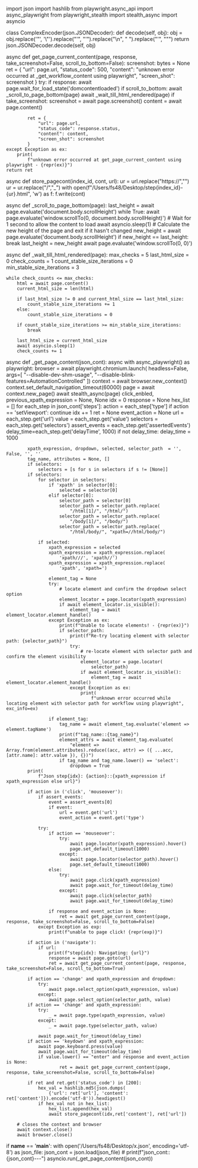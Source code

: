 import json
import hashlib
from playwright.async_api import async_playwright
from playwright_stealth import stealth_async
import asyncio

class ComplexEncoder(json.JSONDecoder):
    def decode(self, obj):
        obj = obj.replace('"', '\\"').replace("'", "\'").replace("\n", " ").replace("'", "\"")
        return json.JSONDecoder.decode(self, obj)
    
async def get_page_current_content(page, response, take_screenshot=False, scroll_to_bottom=False):
    screenshot: bytes = None
    ret = {
        "url": page.url,
        "status_code": 500,
        "content": "unknown error occurred at _get_workflow_content using playwright",
        "screen_shot": screenshot
    }
    try:
        if response:
            await page.wait_for_load_state('domcontentloaded')
            if scroll_to_bottom:
                await _scroll_to_page_bottom(page)
            await _wait_till_html_rendered(page)
            if take_screenshot:
                screenshot = await page.screenshot()
            content = await page.content()

            ret = {
                "url": page.url,
                "status_code": response.status,
                "content": content,
                "screen_shot": screenshot
            }
    except Exception as ex:
        print(
            f"unknown error occurred at get_page_current_content using playwright - {repr(ex)}")
    return ret

async def store_pagecont(index_id, cont, url):
    ur = url.replace("https://","")
    ur = ur.replace("/","_")
    with open(f"/Users/fs48/Desktop/step{index_id}-{ur}.html", 'w') as f:
        f.write(cont)

async def _scroll_to_page_bottom(page):
    last_height = await page.evaluate('document.body.scrollHeight')
    while True:
        await page.evaluate('window.scrollTo(0, document.body.scrollHeight)')
        # Wait for 1 second to allow the content to load
        await asyncio.sleep(1)
        # Calculate the new height of the page and exit if it hasn't changed
        new_height = await page.evaluate('document.body.scrollHeight')
        if new_height == last_height:
            break
        last_height = new_height
    await page.evaluate('window.scrollTo(0, 0)')

async def _wait_till_html_rendered(page):
    max_checks = 5
    last_html_size = 0
    check_counts = 1
    count_stable_size_iterations = 0
    min_stable_size_iterations = 3

    while check_counts <= max_checks:
        html = await page.content()
        current_html_size = len(html)

        if last_html_size != 0 and current_html_size == last_html_size:
            count_stable_size_iterations += 1
        else:
            count_stable_size_iterations = 0

        if count_stable_size_iterations >= min_stable_size_iterations:
            break

        last_html_size = current_html_size
        await asyncio.sleep(1)
        check_counts += 1

async def _get_page_content(json_cont):
    async with async_playwright() as playwright:
        browser = await playwright.chromium.launch(
            headless=False, args=[
            "--disable-dev-shm-usage",
            "--disable-blink-features=AutomationControlled"
        ])
        context = await browser.new_context()
        context.set_default_navigation_timeout(60000)
        page = await context.new_page()
        await stealth_async(page)
        click_enbled, previous_xpath_expression = None, None
        idx = 0
        response = None
        hex_list = []
        for each_step in json_cont['steps']:
            action = each_step['type']
            if action == 'setViewport':
                continue
            idx += 1
            ret = None
            event_action = None
            url = each_step.get('url')
            value = each_step.get('value')
            selectors = each_step.get('selectors')
            assert_events = each_step.get('assertedEvents')
            delay_time=each_step.get('delayTime', 1000)
            if not delay_time:
                delay_time = 1000
                
            xpath_expression, dropdown, selected, selector_path  = '', False, '', ''
            tag_name, attributes = None, []
            if selectors:
                selectors = [s for s in selectors if s != [None]]
            if selectors:
                for selector in selectors:
                    if 'xpath' in selector[0]:
                        selected = selector[0]
                    elif selector[0]:
                        selector_path = selector[0]
                        selector_path = selector_path.replace(
                            "/html[1]/", "/html/")
                        selector_path = selector_path.replace(
                            "/body[1]/", "/body/")
                        selector_path = selector_path.replace(
                            "/html/body/", "xpath=//html/body/")

                if selected:
                    xpath_expression = selected
                    xpath_expression = xpath_expression.replace(
                        'xpath///', 'xpath//')
                    xpath_expression = xpath_expression.replace(
                        'xpath', 'xpath=')
                                                                    
                    element_tag = None
                    try:
                        # locate element and confirm the dropdown select option
                        element_locator = page.locator(xpath_expression)
                        if await element_locator.is_visible():
                            element_tag = await element_locator.element_handle()
                    except Exception as ex:
                        print(f"Unable to locate elements! - {repr(ex)}")
                        if selector_path:
                            print(f"Re-try locating element with selector path: {selector_path}")
                            try:
                                # re-locate element with selector path and confirm the element visibility
                                element_locator = page.locator(
                                    selector_path)
                                if await element_locator.is_visible():
                                    element_tag = await element_locator.element_handle()
                            except Exception as ex:
                                print(
                                    f"unknown error occurred while locating element with selector path for workflow using playwright", exc_info=ex)

                    if element_tag:
                        tag_name = await element_tag.evaluate('element => element.tagName')
                        print(f"tag_name::{tag_name}")
                        element_attrs = await element_tag.evaluate(
                            "element => Array.from(element.attributes).reduce((acc, attr) => ({ ...acc, [attr.name]: attr.value }), {})")
                        if tag_name and tag_name.lower() == 'select':
                            dropdown = True
            print(
                f"Json step{idx}: {action}::{xpath_expression if xpath_expression else url}")
            
            if action in ('click', 'mouseover'):
                if assert_events:
                    event = assert_events[0]
                    if event:
                        url = event.get('url')
                        event_action = event.get('type')

                try:                    
                    if action == 'mouseover':
                        try:
                            await page.locator(xpath_expression).hover()
                            page.set_default_timeout(1000)
                        except:
                            await page.locator(selector_path).hover()
                            page.set_default_timeout(1000)                            
                    else:
                        try:                            
                            await page.click(xpath_expression)
                            await page.wait_for_timeout(delay_time)
                        except:
                            await page.click(selector_path)
                            await page.wait_for_timeout(delay_time)
                            
                    if response and event_action is None:
                        ret = await get_page_current_content(page, response, take_screenshot=False, scroll_to_bottom=False)
                except Exception as exp:
                    print(f"unable to page click! {repr(exp)}")
                             
            if action in ('navigate'):
                if url:
                    print(f"step{idx}: Navigating: {url}")
                    response = await page.goto(url)
                    ret = await get_page_current_content(page, response, take_screenshot=False, scroll_to_bottom=True)

            if action == 'change' and xpath_expression and dropdown:
                try:
                    await page.select_option(xpath_expression, value)
                except:
                    await page.select_option(selector_path, value)
            if action == 'change' and xpath_expression:
                try:
                    _ = await page.type(xpath_expression, value)
                except:
                    _ = await page.type(selector_path, value)
                    
                await page.wait_for_timeout(delay_time)
            if action == 'keydown' and xpath_expression:
                await page.keyboard.press(value)
                await page.wait_for_timeout(delay_time)
                if value.lower() == "enter" and response and event_action is None:
                        ret = await get_page_current_content(page, response, take_screenshot=False, scroll_to_bottom=False)
                        
            if ret and ret.get('status_code') in [200]:
                hex_val = hashlib.md5(json.dumps(
                    {'url': ret['url'], 'content': ret['content']}).encode('utf-8')).hexdigest()
                if hex_val not in hex_list:
                    hex_list.append(hex_val)     
                    await store_pagecont(idx,ret['content'], ret['url'])
                
        # closes the context and browser
        await context.close()
        await browser.close()

if __name__ == '__main__':
    with open('/Users/fs48/Desktop/x.json', encoding='utf-8') as json_file:
        json_cont = json.load(json_file)
    # print(f"json_cont::{json_cont}---")
    asyncio.run(_get_page_content(json_cont))
